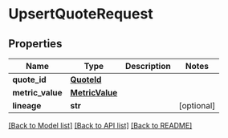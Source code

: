 # UpsertQuoteRequest

## Properties
Name | Type | Description | Notes
------------ | ------------- | ------------- | -------------
**quote_id** | [**QuoteId**](QuoteId.md) |  | 
**metric_value** | [**MetricValue**](MetricValue.md) |  | 
**lineage** | **str** |  | [optional] 

[[Back to Model list]](../README.md#documentation-for-models) [[Back to API list]](../README.md#documentation-for-api-endpoints) [[Back to README]](../README.md)



